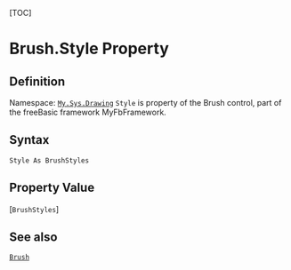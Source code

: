 [TOC]
# Brush.Style Property

## Definition
Namespace: [`My.Sys.Drawing`](My.Sys.Drawing.md)
`Style` is property of the Brush control, part of the freeBasic framework MyFbFramework.
## Syntax
```freeBasic
Style As BrushStyles
```
## Property Value
[`BrushStyles`]
## See also
[`Brush`](Brush.md)

